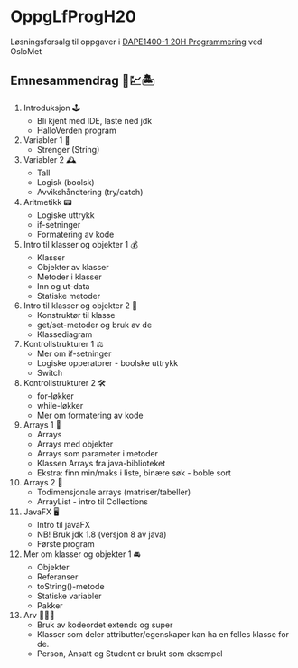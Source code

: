 # OppgLfProgH20
Løsningsforsalg til oppgaver i [DAPE1400-1 20H Programmering](https://student.oslomet.no/studier/-/studieinfo/emne/DAPE1400/2020/HØST) ved OsloMet

## Emnesammendrag 📝💹🏝
1. Introduksjon 🕹
    - Bli kjent med IDE, laste ned jdk
    - HalloVerden program
2. Variabler 1 🧭
    - Strenger (String)
3. Variabler 2 🕰
    - Tall
    - Logisk (boolsk)
    - Avvikshåndtering (try/catch)
4. Aritmetikk 📟
    - Logiske uttrykk
    - if-setninger
    - Formatering av kode
5. Intro til klasser og objekter 1 💰
    - Klasser
    - Objekter av klasser
    - Metoder i klasser
    - Inn og ut-data
    - Statiske metoder
6. Intro til klasser og objekter 2 💎
    - Konstruktør til klasse
    - get/set-metoder og bruk av de
    - Klassediagram
7. Kontrollstrukturer 1 ⚖️
    - Mer om if-setninger
    - Logiske opperatorer - boolske uttrykk
    - Switch
8. Kontrollstrukturer 2 🛠
    - for-løkker
    - while-løkker
    - Mer om formatering av kode
9. Arrays 1 🍡
    - Arrays
    - Arrays med objekter
    - Arrays som parameter i metoder
    - Klassen Arrays fra java-biblioteket
    - Ekstra: finn min/maks i liste, binære søk - boble sort
10. Arrays 2 🥓
    - Todimensjonale arrays (matriser/tabeller)
    - ArrayList - intro til Collections
11. JavaFX 🖥
    - Intro til javaFX
    - NB! Bruk jdk 1.8 (versjon 8 av java)
    - Første program
12. Mer om klasser og objekter 1 🚘
    - Objekter
    - Referanser
    - toString()-metode
    - Statiske variabler
    - Pakker
13. Arv 👩‍👧‍👦
    - Bruk av kodeordet extends og super
    - Klasser som deler attributter/egenskaper kan ha en felles klasse for de.
    - Person, Ansatt og Student er brukt som eksempel
